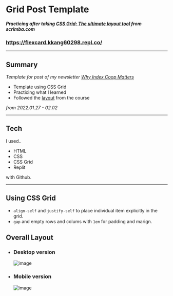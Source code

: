# Grid Post Template
***Practicing after taking [CSS Grid: The ultimate layout tool](https://scrimba.com/playlist/pk5rrCd) from scrimba.com***

###  https://flexcard.kkang60298.repl.co/

---
## Summary
*Template for post of my newsletter [Why Index Coop Matters](https://moyed.substack.com/p/why-index-coop-matters)*

- Template using CSS Grid
- Practicing what I learned
- Followed the [layout](https://xd.adobe.com/spec/cb9c126e-3af6-4d8b-6a5d-4988e89ec559-bdad/) from the course

*from 2022.01.27 - 02.02*

----

## Tech

I used..
- HTML
- CSS 
- CSS Grid
- Replit

with Github.

---

## Using CSS Grid
- `align-self` and `justify-self` to place individual item explicitly in the grid.
- `gap` and empty rows and colums with `1em` for padding and marign.

## Overall Layout

- ### Desktop version
    ![image](https://user-images.githubusercontent.com/60536942/152081738-7cd0688b-8e9e-4192-9c26-e700687e8721.png)

- ### Mobile version
    ![image](https://user-images.githubusercontent.com/60536942/152081801-cd4a42c5-ac8d-4ee7-a314-a60d84d7ca3a.png)


    
    



    




